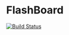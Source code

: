 # FlashBoard

[![Build Status](http://52.14.96.38:8080/job/FlashBoard/badge/icon)](http://52.14.96.38:8080/job/FlashBoard/)
